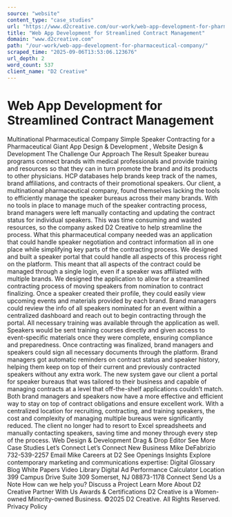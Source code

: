 ```yaml
---
source: "website"
content_type: "case_studies"
url: "https://www.d2creative.com/our-work/web-app-development-for-pharmaceutical-company/"
title: "Web App Development for Streamlined Contract Management"
domain: "www.d2creative.com"
path: "/our-work/web-app-development-for-pharmaceutical-company/"
scraped_time: "2025-09-06T13:53:06.123676"
url_depth: 2
word_count: 537
client_name: "D2 Creative"
---
```


# Web App Development for Streamlined Contract Management

Multinational Pharmaceutical Company Simple Speaker Contracting for a Pharmaceutical Giant App Design & Development , Website Design & Development The Challenge Our Approach The Result Speaker bureau programs connect brands with medical professionals and provide training and resources so that they can in turn promote the brand and its products to other physicians. HCP databases help brands keep track of the names, brand affiliations, and contracts of their promotional speakers. Our client, a multinational pharmaceutical company, found themselves lacking the tools to efficiently manage the speaker bureaus across their many brands. With no tools in place to manage much of the speaker contracting process, brand managers were left manually contacting and updating the contract status for individual speakers. This was time consuming and wasted resources, so the company asked D2 Creative to help streamline the process. What this pharmaceutical company needed was an application that could handle speaker negotiation and contract information all in one place while simplifying key parts of the contracting process. We designed and built a speaker portal that could handle all aspects of this process right on the platform. This meant that all aspects of the contract could be managed through a single login, even if a speaker was affiliated with multiple brands. We designed the application to allow for a streamlined contracting process of moving speakers from nomination to contract finalizing. Once a speaker created their profile, they could easily view upcoming events and materials provided by each brand. Brand managers could review the info of all speakers nominated for an event within a centralized dashboard and reach out to begin contracting through the portal. All necessary training was available through the application as well. Speakers would be sent training courses directly and given access to event-specific materials once they were complete, ensuring compliance and preparedness. Once contracting was finalized, brand managers and speakers could sign all necessary documents through the platform. Brand managers got automatic reminders on contract status and speaker history, helping them keep on top of their current and previously contracted speakers without any extra work. The new system gave our client a portal for speaker bureaus that was tailored to their business and capable of managing contracts at a level that off-the-shelf applications couldn’t match. Both brand managers and speakers now have a more effective and efficient way to stay on top of contract obligations and ensure excellent work. With a centralized location for recruiting, contracting, and training speakers, the cost and complexity of managing multiple bureaus were significantly reduced. The client no longer had to resort to Excel spreadsheets and manually contacting speakers, saving time and money through every step of the process. Web Design & Development Drag & Drop Editor See More Case Studies Let’s Connect Let’s Connect New Business Mike DeFabrizio 732-539-2257 Email Mike Careers at D2 See Openings Insights Explore contemporary marketing and communications expertise: Digital Glossary Blog White Papers Video Library Digital Ad Performance Calculator Location 399 Campus Drive Suite 309 Somerset, NJ
08873-1178 Connect Send Us a Note How can we help you? Discuss a Project Learn More About D2 Creative Partner With Us Awards & Certifications D2 Creative is a Women-owned Minority-owned Business. ©2025 D2 Creative. All Rights Reserved. Privacy Policy